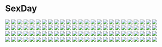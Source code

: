 # SexDay
![](https://konachan.com/jpeg/36b82437d740a24d44691dc0df53372b/Konachan.com%20-%2069828%20blush%20book%20dress%20game_cg%20hanasaki_uri%20harukazedori_ni_tomarigi_wo_2nd_story%20long_hair%20purple_hair%20short_hair%20skyfish.jpg)
![](https://konachan.com/image/e5a84e3399515c43b3044e52c1d13dfd/Konachan.com%20-%20204568%202girls%20aircraft%20akamiho%20anthropomorphism%20clouds%20green_eyes%20green_hair%20headband%20jpeg_artifacts%20kantai_collection%20long_hair%20white_hair.jpg)
![](https://konachan.com/jpeg/569160253f4a45de2500f0ea7a4d816a/Konachan.com%20-%20190337%20all_male%20bandaid%20black_hair%20blue_eyes%20blush%20brown_hair%20canis_minor%20clouds%20flcl%20grass%20gray_eyes%20hat%20male%20nandaba_naota%20short_hair%20signed%20sky.jpg)
![](https://konachan.com/image/ed6cde0058c004fef35495e46d783266/Konachan.com%20-%20191419%20clouds%20nobody%20original%20purupuru%20scenic%20sky%20sunset%20water.jpg)
![](https://konachan.com/image/44b699ffa10599d233e631372f55a85a/Konachan.com%20-%2045516%20clouds%20kanzaki_kaori%20long_hair%20navel%20ponytail%20purple_eyes%20purple_hair%20ribbons%20ruins%20sky%20sunset%20sword%20torn_clothes%20water%20watermark%20weapon%20windmill.jpg)
![](https://konachan.com/jpeg/4de92ce0867d2c3b0f741cc98dec31b9/Konachan.com%20-%20139548%20game_cg%20hatsukoi_1_1%20katagiri_yuuma%20makabe_midori%20male.jpg)
![](https://konachan.com/image/54408decd9a521816d6a6b9dc50b3d6e/Konachan.com%20-%2011075%20christmas%20doggirl%20hat%20panties%20santa_costume%20santa_hat%20tagme%20underwear.jpg)
![](https://konachan.com/image/af72bcc36360b3f43e4ab5191af47fe5/Konachan.com%20-%20130121%20blue_eyes%20brown_hair%20long_hair%20tagme%20thighhighs.jpg)
![](https://konachan.com/image/d741bb6faba358ae6c67ce3319953774/Konachan.com%20-%20150507%20jpeg_artifacts%20long_hair%20original%20ran%27ou_%28tamago_no_kimi%29%20red_eyes%20tail%20thighhighs%20weapon.jpg)
![](https://konachan.com/image/71034ce22d4b8621904e5e895290e9ec/Konachan.com%20-%20242731%20ayase_eri%20blonde_hair%20blue_eyes%20close%20couch%20kneehighs%20love_live%21_school_idol_project%20oolong_tea%20ponytail%20school_uniform%20upskirt.jpg)
![](https://konachan.com/image/6719d334cf18a1e3e3b211e0c45f768f/Konachan.com%20-%20139832%20green_hair%20kazami_yuuka%20red_eyes%20short_hair%20silentdin%20touhou.jpg)
![](https://konachan.com/image/c281e5d9638ad1aee8ccae00a9b10fb3/Konachan.com%20-%20150183%20guilty_gear%20kuradoberi_jam%20memai.jpg)
![](https://konachan.com/image/3a314df69e11db121869b5096f3a65d4/Konachan.com%20-%20101990%20ass%20breasts%20dress%20gloves%20miss_black%20nipples%20panties%20phantasy_star_portable%20pointed_ears%20thighhighs%20underwear.jpg)
![](https://konachan.com/image/3f02db23d9685645157d51272d6bc1a6/Konachan.com%20-%2073812%20ichio%20touhou%20yakumo_yukari.jpg)
![](https://konachan.com/image/b4ef1fb2d0c08a6a4c25e493ffbe7d10/Konachan.com%20-%20117793%20hatsune_miku%20vocaloid.jpg)
![](https://konachan.com/jpeg/13ded61934f2deaeac7b07336721db2f/Konachan.com%20-%20123105%20blue_eyes%20blue_hair%20game_cg%20nanatsu_no_fushigi_no_owarutoki%20tomariyama_fumi%20ueda_ryou.jpg)
![](https://konachan.com/image/e6afa92293d4fceae3766b512a174336/Konachan.com%20-%20109245%20amagami%20brown_eyes%20brown_hair%20cake%20food%20fruit%20sakurai_rihoko%20strawberry.jpg)
![](https://konachan.com/image/b6fa31c80cd63bd804a5def8fcf035cb/Konachan.com%20-%2068907%20hatsune_miku%20snow%20twintails%20vocaloid%20winter.jpg)
![](https://konachan.com/image/e30257fba98dabfc6c405ebbf89c382f/Konachan.com%20-%2062917%20pointed_ears%20rune_factory_3%20tagme%20toona.jpg)
![](https://konachan.com/image/7596c19552c16af643d12d06d326c1f7/Konachan.com%20-%20115555%20boots%20hullzion%20long_hair%20reiuji_utsuho%20skirt%20thighhighs%20touhou%20wings.jpg)
![](https://konachan.com/jpeg/beb6fdf9833c2a91839f7f60c68527d1/Konachan.com%20-%20233730%20bed%20black_hair%20blush%20breasts%20game_cg%20long_hair%20moonstone%20nipples%20nude%20purple_eyes%20sakura_no_mori_dreamers%20shizumiya_mahoro%20yamakaze_ran.jpg)
![](https://konachan.com/jpeg/47b3e3fb809ab5d82a4dbe873b45b776/Konachan.com%20-%2020636%20duplicate%20sayonara_zetsubou_sensei%20tsunetsuki_matoi.jpg)
![](https://konachan.com/image/611a7aed5b4cb9e30873a62c7244d074/Konachan.com%20-%2021990%20azumanga_daioh%20group%20kagura%20kasuga_ayumu%20mihama_chiyo%20mizuhara_koyomi%20sakaki%20takino_tomo.jpg)
![](https://konachan.com/jpeg/7390d80832cdc5a7ff321ac2ca482b61/Konachan.com%20-%20135142%202girls%20brown_eyes%20brown_hair%20clouds%20dress%20forest%20gray_eyes%20long_hair%20nijou_noriko%20purple_hair%20sakaki_maki%20short_hair%20sky%20toudou_shimako%20tree%20water.jpg)
![](https://konachan.com/image/d23dddbbb8045c669653981c70e14723/Konachan.com%20-%2067541%20apple%20bicolored_eyes%20food%20fruit%20gagraphic%20gothic%20keg%20logo%20panties%20pointed_ears%20thighhighs%20twintails%20underwear%20watermark.jpg)
![](https://konachan.com/image/b7625a9bac9475bf33325563a10cf804/Konachan.com%20-%2057510%20clannad%20furukawa_nagisa.jpg)
![](https://konachan.com/image/a20423e14cb083ccaef1b0aded9cd9be/Konachan.com%20-%20138108%20blush%20brown_eyes%20brown_hair%20cum%20original%20teddy_bear%20yuki18r.jpg)
![](https://konachan.com/jpeg/a07c4e609a88f86102bc28a55b5f1a65/Konachan.com%20-%20166110%20animal%20azami_%28kagerou_project%29%20black_hair%20kagerou_project%20long_hair%20pineapple_%28a30930s%29%20red_eyes%20ribbons%20snake.jpg)
![](https://konachan.com/image/59f6c769d18e7d787b60cd0a42d6019b/Konachan.com%20-%2091369%20barefoot%20blonde_hair%20blue_eyes%20bow%20cake%20christmas%20food%20hat%20meito_%28maze%29%20santa_costume%20santa_hat%20stockings.jpg)
![](https://konachan.com/image/b56aeaa53ca1046292d019efa22c6582/Konachan.com%20-%2011410%20kikuchi_yume%20somedays_dreamers.jpg)
![](https://konachan.com/image/0aea538ed61c37a9bd0f8a810a271f7c/Konachan.com%20-%2093810%20black_hair%20black_rock_shooter%20blue_eyes%20katana%20kuroi_mato%20sword%20ushas%20weapon.jpg)
![](https://konachan.com/image/97b70349b9c634d55fb71307bd328b29/Konachan.com%20-%2058176%20f-ism%20masturbation%20murakami_suigun%20panties%20underwear%20vibrator.jpg)
![](https://konachan.com/jpeg/e69bbb77c35cd03fe1609fc9cd764e11/Konachan.com%20-%20258982%20animal_ears%20barefoot%20bed%20blonde_hair%20blue_eyes%20foxgirl%20nashigaya_koyomi%20original%20short_hair%20tail.jpg)
![](https://konachan.com/image/47c8d6ae90ee5b28727a600a7cdd5864/Konachan.com%20-%2051366%20clannad%20furukawa_nagisa%20okazaki_ushio.jpg)
![](https://konachan.com/jpeg/bda450e83d39bc6a0d9fc1a66800d339/Konachan.com%20-%20242293%20annin_doufu%20idolmaster%20idolmaster_cinderella_girls%20idolmaster_cinderella_girls_starlight_stage%20loli%20sasaki_chie.jpg)
![](https://konachan.com/jpeg/7b6cc08af8bf6e1db7814de4db40c787/Konachan.com%20-%20199229%20anthropomorphism%20bow%20brown_eyes%20brown_hair%20cherry_blossoms%20flowers%20gloves%20headband%20japanese_clothes%20kimono%20kureaki_%28exit%29%20short_hair%20skirt%20tree.jpg)
![](https://konachan.com/jpeg/994f0f140a5600abf839da0ee9cb8383/Konachan.com%20-%2063245%20umineko_no_naku_koro_ni%20ushiromiya_maria.jpg)
![](https://konachan.com/image/417a443393f198c26b13b6f82d3809c3/Konachan.com%20-%2049658%20blonde_hair%20blue_eyes%20chan%C3%97co%20close%20headband%20kagamine_len%20kagamine_rin%20male%20short_hair%20sketch%20vocaloid.jpg)
![](https://konachan.com/image/cfef8f659d4a08a32ba8ca96f60dce34/Konachan.com%20-%20252239%20airship%20brown_hair%20chi_gura-ya%20clouds%20green_eyes%20hat%20kero%20kinomoto_sakura%20loli%20petals%20school_uniform%20short_hair%20skirt%20sky%20socks%20wings.jpg)
![](https://konachan.com/image/a089c51fb43cccc120a7d7994687c1f0/Konachan.com%20-%2033829%20blonde_hair%20panties%20sword%20tagme%20underwear%20weapon.jpg)
![](https://konachan.com/jpeg/81307bfaf4fae9ede4966808160d5725/Konachan.com%20-%20207465%20hatsune_miku%20marumoru%20vocaloid.jpg)
![](https://konachan.com/image/560c915ad9e45d6922c29733f0b87052/Konachan.com%20-%20227132%20book%20dress%20fan%20glasses%20hat%20ilis%20original.jpg)
![](https://konachan.com/image/924f6bbb27b078a86b492cbad04bcf6b/Konachan.com%20-%20266856%20blonde_hair%20breasts%20dark_skin%20fate_grand_order%20fate_%28series%29%20garter%20long_hair%20matsukura_nemu%20okita_souji_alter%20petals%20thighhighs%20yellow_eyes.jpg)
![](https://konachan.com/jpeg/5f747e7784e6060b5b7cc78991b812c1/Konachan.com%20-%20229088%202girls%20anthropomorphism%20barefoot%20kantai_collection%20nopan%20omaru_gyuunyuu%20school_uniform%20yuri%20z1_leberecht_maass_%28kancolle%29%20z3_max_schultz_%28kancolle%29.jpg)
![](https://konachan.com/image/be92ba7f3cb176918f67d0ad98305a7f/Konachan.com%20-%20125254%20censored%20game_cg%20grass%20lunaris_filia%20nipples%20penis%20pussy%20pussy_juice%20sex%20sylvia_luna_infinitus%20whirlpool.jpg)
![](https://konachan.com/image/781cbd177ceb3ed1911246db0425ee96/Konachan.com%20-%2056121%20hatsune_miku%20kagamine_rin%20nagimiso%20polychromatic%20vocaloid.jpg)
![](https://konachan.com/image/15c2bff817322171f10f349efb7380a1/Konachan.com%20-%20133760%20animal%20cirno%20crossover%20donkey_kong%20donkey_kong_%28series%29%20fairy%20nintendo%20same_2009%20touhou.jpg)
![](https://konachan.com/jpeg/bc0e9a478d7d8a2f65b6fc0c1375cf4c/Konachan.com%20-%206053%20close%20galaxy_angel%20knife%20mint_blancmanche%20vector.jpg)
![](https://konachan.com/jpeg/06d2dce506877efa23964757d3958494/Konachan.com%20-%20262638%20mocha_%28cotton%29%20original%20reflection%20signed.jpg)
![](https://konachan.com/image/5a201599604dff11f5cdea6c0f2e9e5f/Konachan.com%20-%20107469%20angel%20blonde_hair%20breasts%20cleavage%20navel%20red_eyes%20shugami%20third-party_edit%20white%20wings.jpg)
![](https://konachan.com/jpeg/346b8230f6042250d88debad288b916b/Konachan.com%20-%20169270%20axelpows%20blood%20bow%20cosplay%20doll%20dress%20gray_hair%20kagamine_len%20long_hair%20red_eyes%20sukone_tei%20utau%20vocaloid.jpg)
![](https://konachan.com/image/371563bf2688d24d47fcbe4f5e76ac02/Konachan.com%20-%2032058%20artoria_pendragon_%28all%29%20fate_%28series%29%20fate_stay_night%20saber%20sky.jpg)
![](https://konachan.com/jpeg/2b3105ac539aa1b401df9443db498479/Konachan.com%20-%2059585%20green%20inuyasha%20ipod%20silhouette.jpg)
![](https://konachan.com/image/38603cb7ba63803f062f0f4ac6302c45/Konachan.com%20-%2052087%20blue_eyes%20long_hair%20megurine_luka%20pink_hair%20vocaloid.jpg)
![](https://konachan.com/jpeg/5ef895715d74b8872c541b66bb355c11/Konachan.com%20-%20167861%20black_hair%20blue_eyes%20camera%20food%20fruit%20hat%20hentai_ouji_to_warawanai_neko%20kantoku%20short_hair%20strawberry%20tsutsukakushi_tsukiko.jpg)
![](https://konachan.com/jpeg/092f985f60c90d98b5be5cfc740a0933/Konachan.com%20-%20307359%20aliasing%20bicolored_eyes%20doyachii%20garter_belt%20gloves%20hololive%20houshou_marine%20long_hair%20red_hair%20skirt%20thighhighs%20twintails%20uniform%20zettai_ryouiki.jpg)
![](https://konachan.com/image/e73ccd2fe5f6663fb6c604912db23629/Konachan.com%20-%20176445%20anthropomorphism%20brown_hair%20gray_eyes%20hao_%28patinnko%29%20headband%20japanese_clothes%20long_hair%20miko%20skirt%20thighhighs%20torn_clothes%20water%20wink.jpg)
![](https://konachan.com/image/67e5f0768e0a7dfad4fd3e2e94865b19/Konachan.com%20-%20112045%20blonde_hair%20gloves%20maka_albarn%20ninomae%20school_uniform%20soul_eater%20tie%20weapon.jpg)
![](https://konachan.com/image/df1a7e917fde504b6c16fbf677f755bf/Konachan.com%20-%2028619%20bicolored_eyes%20censored%20chu_x_chu%20cum%20game_cg%20penis%20pointed_ears%20unisonshift.jpg)
![](https://konachan.com/jpeg/7d589b2330b4d9c470aaec0968d53a12/Konachan.com%20-%20293258%20bed%20blonde_hair%20drink%20fusui%20game_console%20guitar%20instrument%20original%20reflection%20signed%20train.jpg)
![](https://konachan.com/jpeg/0819a77426788f8e33de75c98f12b817/Konachan.com%20-%2094092%20beach%20bikini%20breasts%20cleavage%20game_cg%20group%20male%20ooba_kagerou%20sagara_maiko%20suzushiro_akari%20swimsuit%20torii_karin%20twintails.jpg)
![](https://konachan.com/image/3506773e0f3c626983f15ce08d943e21/Konachan.com%20-%20133624%20long_hair%20merry_nightmare%20navel%20pointed_ears%20shirosame%20tachibana_isana%20tagme%20yumekui_merry.jpg)
![](https://konachan.com/image/2f0214b49c954ff5b578bd786e0b4c21/Konachan.com%20-%20269837%20animal_ears%20bed%20bodysuit%20bow%20breasts%20bunny_ears%20bunnygirl%20cleavage%20collar%20headband%20pantyhose%20ponytail%20red_eyes%20short_hair%20signed%20teddy_bear%20wristwear.jpg)
![](https://konachan.com/image/2dd1413345c4af747ec9d23d94570f4a/Konachan.com%20-%2052158%20aqua_hair%20hatsune_miku%20kamiya_maneki%20necklace%20thighhighs%20twintails%20vocaloid.jpg)
![](https://konachan.com/jpeg/2ade9bc0e16321a53caabde26c68bc41/Konachan.com%20-%20115842%20ass%20bath%20einhart_stratos%20fate_testarossa%20fujima_takuya%20group%20loli%20mahou_shoujo_lyrical_nanoha%20nude%20takamachi_nanoha%20takamachi_vivio.jpg)
![](https://konachan.com/image/28a0fa9bb99c48f70c74d15963856735/Konachan.com%20-%20195455%20blue_eyes%20blue_hair%20glasses%20hunie_pop%20logo%20nikki_ann-marie%20ninamo%20tagme.jpg)
![](https://konachan.com/image/aaaaa1705938a3f064caa8999df0d63f/Konachan.com%20-%20238461%202girls%20aya_%28star%29%20black_eyes%20black_hair%20book%20building%20city%20clouds%20grass%20kneehighs%20long_hair%20original%20ponytail%20short_hair%20skirt%20sky%20train.jpg)
![](https://konachan.com/image/4848945a56da7205f702f3142d3d2e81/Konachan.com%20-%2057858%20k-on%21%20kotobuki_tsumugi%20maid.jpg)
![](https://konachan.com/image/fbeddb7dc66345efa8b3e88abcbfda14/Konachan.com%20-%20226603%20akagi_miria%20dacchi%20idolmaster%20idolmaster_cinderella_girls.jpg)
![](https://konachan.com/image/e81d5a1310da6d8fa320e13db0fd0234/Konachan.com%20-%20215048%20aqua_eyes%20aqua_hair%20building%20city%20dress%20hatsune_miku%20instrument%20long_hair%20paper%20sunset%20swd3e2%20vocaloid.jpg)
![](https://konachan.com/image/5d7917c1fc7dbacbab4b5507243117d0/Konachan.com%20-%2089807%20gloves%20gun%20hoihoi-san%20katana%20long_hair%20maid%20pink_eyes%20pink_hair%20ribbons%20sword%20weapon.jpg)
![](https://konachan.com/jpeg/511f2ba88867f9b15978043a21c64e26/Konachan.com%20-%20231701%20animal_ears%20blonde_hair%20blush%20bow%20brown_eyes%20brown_hair%20bunny_ears%20chibi%20dress%20drink%20futoumeido%20glasses%20hat%20maribel_han%20short_hair%20touhou%20usami_renko.jpg)
![](https://konachan.com/image/32b9b545b0c478184f8d47232cdc42a8/Konachan.com%20-%2079611%20hatsune_miku%20miku_append%20twintails%20vocaloid.jpg)
![](https://konachan.com/image/98e55262e810caccc572f94eaedf2674/Konachan.com%20-%20290874%20azur_lane%20bikini%20blush%20breast_hold%20breasts%20long_hair%20nopan%20orange_eyes%20ponytail%20pool%20red_hair%20swimsuit%20water%20yhes70903%20zara_%28azur_lane%29.jpg)
![](https://konachan.com/jpeg/e632b520ab1ec6e322cf273dfc8fc485/Konachan.com%20-%20223572%20cevio%20one_%28cevio%29%20yamagara.jpg)
![](https://konachan.com/jpeg/6804a5e3af207c35c8bacda2b7f7a194/Konachan.com%20-%20293469%20ass%20breasts%20dark_skin%20demon%20game_cg%20gloves%20horns%20long_hair%20orange_eyes%20orc_soft%20phrygia_ornstein%20pointed_ears%20sian%20thighhighs%20white_hair.jpg)
![](https://konachan.com/image/56beda2cf45cd9fcea3b951452b503a1/Konachan.com%20-%20194256%20bee_%28deadflow%29%20boat%20building%20city%20kuryuu_kohaku%20long_hair%20original%20pointed_ears%20water%20white_hair%20yellow_eyes.jpg)
![](https://konachan.com/image/41e44b621941aa0b1794b6644911958c/Konachan.com%20-%2034980%20horiuchi_eri%20ichinokuro_arisu%20mushiuta%20tagme.jpg)
![](https://konachan.com/image/958814332437aeff71e91231ce402159/Konachan.com%20-%20139360%20armor%20blush%20boots%20clouds%20elsword%20elsword_%28character%29%20gloves%20long_hair%20male%20red_eyes%20red_hair%20scorpion5050%20sky%20water.jpg)
![](https://konachan.com/jpeg/06ff008c33fdebe5659a3e93f9988cdf/Konachan.com%20-%20177355%20autumn%20ddfftasogare%20inubashiri_momiji%20sword%20touhou%20weapon%20wolfgirl.jpg)
![](https://konachan.com/jpeg/f63ddb586be2e2be498d5b08402e9bab/Konachan.com%20-%20291311%202girls%20ass%20ball%20beach%20bikini%20breasts%20brown_hair%20green_eyes%20long_hair%20nipples%20pink_eyes%20purple_hair%20pussy%20short_hair%20swimsuit%20uncensored%20water.jpg)
![](https://konachan.com/image/a55732678105a37686de44eb9bd05f72/Konachan.com%20-%20111390%20blood%20blue_hair%20dress%20hat%20himorogi%20moon%20night%20red_eyes%20remilia_scarlet%20short_hair%20touhou%20vampire%20watermark%20wings%20yasuyuki.jpg)
![](https://konachan.com/jpeg/f0eedc89136a61d0a1505d72b699af0e/Konachan.com%20-%20206248%20aliasing%20anus%20ass%20blue_eyes%20clochette%20close%20dress%20forest%20game_cg%20long_hair%20nopan%20pink_hair%20pussy%20skirt%20thighhighs%20tree%20twintails%20uncensored%20upskirt.jpg)
![](https://konachan.com/image/b2c664db250cc937990eb960274128a0/Konachan.com%20-%20112762%20fang%20merry_nightmare%20tachibana_isana%20yumekui_merry.jpg)
![](https://konachan.com/image/337335fabc1690050fc91cc421da380e/Konachan.com%20-%20249704%20aircraft%20anthropomorphism%20clouds%20girls_frontline%20gray_hair%20gun%20hat%20kar98k_%28girls_frontline%29%20long_hair%20orange_eyes%20sky%20suerte%20weapon.jpg)
![](https://konachan.com/image/fe68a902e7bae46a7c3506ee2f7dc01a/Konachan.com%20-%2053865%20amagami%20painpa%20school_uniform%20tachibana_miya.jpg)
![](https://konachan.com/image/c29afc591f100af14c07236f08faa3f8/Konachan.com%20-%2034868%20poshexx%20tagme.jpg)
![](https://konachan.com/jpeg/66b1a005fac272a301483bd8268a6bfb/Konachan.com%20-%20262175%20akiyoshi_hisano%20animal%20bicycle%20bird%20black_hair%20boots%20brown_hair%20fusui%20hoodie%20male%20park%20petals%20scenic%20short_hair%20signed%20skirt%20tabata_kaede%20tree.jpg)
![](https://konachan.com/jpeg/f0d4010459aff15102434828e20c961f/Konachan.com%20-%20303830%20aliasing%20azur_lane%20bow%20building%20dark_skin%20feathers%20janyhero%20long_hair%20moon%20night%20orange_eyes%20sky%20stars%20thighhighs%20tree%20watermark%20white_hair%20yukata.jpg)
![](https://konachan.com/image/35b7d994239caf833d28220888b38630/Konachan.com%20-%20119965%20drink%20karina_lyle%20muririn%20orange_hair%20tiger_%26_bunny.jpg)
![](https://konachan.com/jpeg/54bd7547d0bb5a4884bce1a8a4ea289e/Konachan.com%20-%20295802%20aki_%28xxparadexx%29%20all_male%20bandaid%20black_eyes%20black_hair%20drink%20male%20original%20scar%20short_hair%20sunglasses%20tattoo.jpg)
![](https://konachan.com/image/d9bfcc60651f997d7b5542430b2ca540/Konachan.com%20-%20168916%20brown_hair%20koruse%20night%20original%20purple_eyes%20school_uniform%20skirt%20sky%20socks%20stars.jpg)
![](https://konachan.com/jpeg/9e7941d108637a3879c89112b3b17dfb/Konachan.com%20-%20218592%20boots%20dress%20long_hair%20polychromatic%20purple_eyes%20purple_hair%20sulfur_%281453rk%29%20thighhighs%20vocaloid%20voiceroid%20yuzuki_yukari%20zettai_ryouiki.jpg)
![](https://konachan.com/image/1474a17f1b9de29ed9ab5dfe63119b9e/Konachan.com%20-%2018402%20rozen_maiden%20suiseiseki.jpg)
![](https://konachan.com/image/f898420e3b251cc6d82444f09fa87277/Konachan.com%20-%20201397%202girls%20black_hair%20brown_eyes%20dara%20gray_eyes%20long_hair%20original%20short_hair%20skirt%20water.jpg)
![](https://konachan.com/jpeg/8e31b1e5d32f9f96819dd5098559fb91/Konachan.com%20-%2062604%20breasts%20nanao_naru%20no_bra%20open_shirt%20ribbons%20tagme%20twintails.jpg)
![](https://konachan.com/jpeg/6897ec14ffeb1cc1c338a7b6fc992a49/Konachan.com%20-%20174675%20blonde_hair%20dress%20futaba_hisui%20game_cg%20ichiban_janakya_dame_desu_ka%3F%20long_hair%20nanase_meruchi%20rosebleu%20yellow_eyes.jpg)
![](https://konachan.com/jpeg/4ba8828a43d2180dc50e7745abef1220/Konachan.com%20-%20288017%20armor%20blue_eyes%20bow%20choker%20fate_grand_order%20fate_%28series%29%20long_hair%20meltryllis%20purple_hair%20ribbons%20skintight%20swimsuit%20waifu2x%20water%20white.jpg)
![](https://konachan.com/image/def34254fc02b65fe075d10d8fa70f8b/Konachan.com%20-%20237780%20ass%20blue_eyes%20boots%20breasts%20cameltoe%20cleavage%20dress%20flowers%20gloves%20gray_hair%20headband%20mimosa%20nier%20nier%3A_automata%20short_hair%20sword%20thighhighs%20weapon.jpg)
![](https://konachan.com/jpeg/d66691e6ed47d5a2af4c4f6baae276b8/Konachan.com%20-%20276056%20gray_hair%20hat%20loli%20original%20red_eyes%20shippitsu%20watermark.jpg)
